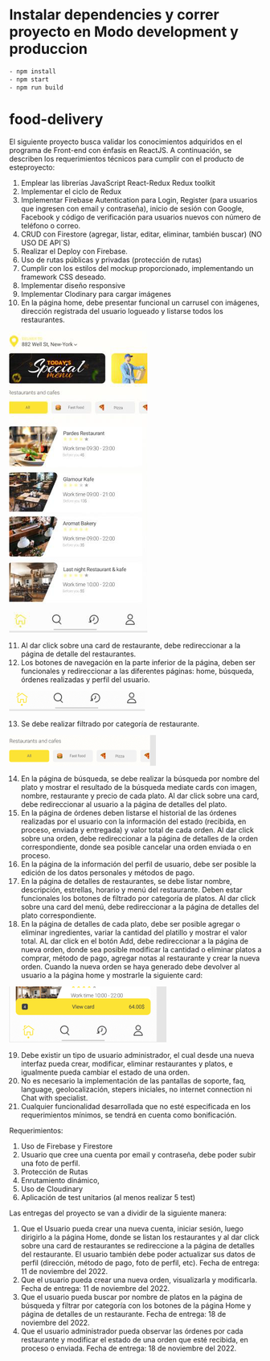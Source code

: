 # Instalar dependencies y correr proyecto en Modo development y produccion
    - npm install
    - npm start
    - npm run build
# food-delivery

El siguiente proyecto busca validar los conocimientos adquiridos en el programa de Front-end 
con énfasis en ReactJS. A continuación, se describen los requerimientos 
técnicos para cumplir con el producto de esteproyecto:

1. Emplear las librerías JavaScript React-Redux Redux toolkit
2. Implementar el ciclo de Redux
3. Implementar Firebase Autentication para Login, Register (para usuarios que ingresen con email y contraseña), inicio de sesión con Google, Facebook y código de verificación para usuarios nuevos con número de teléfono o correo.
4. CRUD con Firestore (agregar, listar, editar, eliminar, también buscar) (NO USO DE API`S)
5. Realizar el Deploy con Firebase.
6. Uso de rutas públicas y privadas (protección de rutas)
7. Cumplir con los estilos del mockup proporcionado, implementando un framework CSS deseado.
8. Implementar diseño responsive
9. Implementar Clodinary para cargar imágenes
10. En la página home, debe presentar funcional un carrusel con imágenes, dirección registrada del usuario logueado y listarse todos los restaurantes.

![img.png](assets/img.png)

11. Al dar click sobre una card de restaurante, debe redireccionar a la página de detalle del restaurantes.
12. Los botones de navegación en la parte inferior de la página, deben ser funcionales y redireccionar a las diferentes páginas: home, búsqueda, órdenes realizadas y perfil del usuario.

![img_1.png](assets/img_1.png)

13. Se debe realizar filtrado por categoría de restaurante.

![img_2.png](assets/img_2.png)

14. En la página de búsqueda, se debe realizar la búsqueda por nombre del plato y mostrar el resultado de la búsqueda mediate cards con imagen, nombre, restaurante y precio de cada plato. Al dar click sobre una card, debe redireccionar al usuario a la página de detalles del plato.
15. En la página de órdenes deben listarse el historial de las órdenes realizadas por el usuario con la información del estado (recibida, en proceso, enviada y entregada) y valor total de cada orden. Al dar click sobre una orden, debe redireccionar a la página de detalles de la orden correspondiente, donde sea posible cancelar una orden enviada o en proceso.
16. En la página de la información del perfil de usuario, debe ser posible la edición de los datos personales y métodos de pago.
17. En la página de detalles de restaurantes, se debe listar nombre, descripción, estrellas, horario y menú del restaurante. Deben estar funcionales los botones de filtrado por categoría de platos. Al dar click sobre una card del menú, debe redireccionar a la página de detalles del plato correspondiente.
18. En la página de detalles de cada plato, debe ser posible agregar o eliminar ingredientes, variar la cantidad del platillo y mostrar el valor total. AL dar click en el botón Add, debe redireccionar a la página de nueva orden, donde sea posible modificar la cantidad o eliminar platos a comprar, método de pago, agregar notas al restaurante y crear la nueva orden. Cuando la nueva orden se haya generado debe devolver al usuario a la página home y mostrarle la siguiente card:

![img_3.png](assets/img_3.png)

19. Debe existir un tipo de usuario administrador, el cual desde una nueva interfaz pueda crear, modificar, eliminar restaurantes y platos, e igualmente pueda cambiar el estado de una orden.
20. No es necesario la implementación de las pantallas de soporte, faq, language, geolocalización, stepers iniciales, no internet connection ni Chat with specialist.
21. Cualquier funcionalidad desarrollada que no esté especificada en los requerimientos mínimos, se tendrá en cuenta como bonificación.

Requerimientos:
1. Uso de Firebase y Firestore
2. Usuario que cree una cuenta por email y contraseña, debe poder subir una foto de perfil.
3. Protección de Rutas
4. Enrutamiento dinámico,
5. Uso de Cloudinary
6. Aplicación de test unitarios (al menos realizar 5 test)

Las entregas del proyecto se van a dividir de la siguiente manera:
1. Que el Usuario pueda crear una nueva cuenta, iniciar sesión, luego dirigirlo a la página Home, donde se listan los restaurantes y al dar click sobre una card de restaurantes se redireccione a la página de detalles del restaurante. El usuario también debe poder actualizar sus datos de perfil (dirección, método de pago, foto de perfil, etc). Fecha de entrega: 11 de noviembre del 2022.
2. Que el usuario pueda crear una nueva orden, visualizarla y modificarla. Fecha de entrega: 11 de noviembre del 2022.
3. Que el usuario pueda buscar por nombre de platos en la página de búsqueda y filtrar por categoría con los botones de la página Home y página de detalles de un restaurante. Fecha de entrega: 18 de noviembre del 2022.
4. Que el usuario administrador pueda observar las órdenes por cada restaurante y modificar el estado de una orden que esté recibida, en proceso o enviada. Fecha de entrega: 18 de noviembre del 2022.
